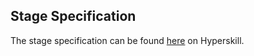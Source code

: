## Stage Specification

The stage specification can be found [here](https://hyperskill.org/projects/64/stages/343/implement) on Hyperskill.